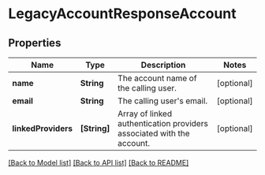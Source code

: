 # LegacyAccountResponseAccount

## Properties
Name | Type | Description | Notes
------------ | ------------- | ------------- | -------------
**name** | **String** | The account name of the calling user. | [optional] 
**email** | **String** | The calling user&#39;s email. | [optional] 
**linkedProviders** | **[String]** | Array of linked authentication providers associated with the account. | [optional] 

[[Back to Model list]](../README.md#documentation-for-models) [[Back to API list]](../README.md#documentation-for-api-endpoints) [[Back to README]](../README.md)


